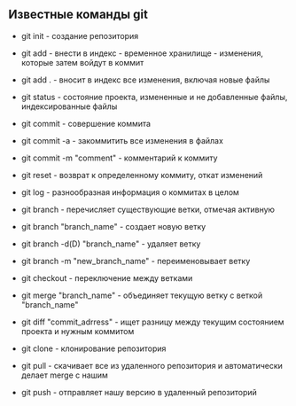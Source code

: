 ## Известные команды git

* git init - создание репозитория

* git add - внести в индекс - временное хранилище - изменения, которые затем войдут в коммит

* git add . - вносит в индекс все изменения, включая новые файлы

* git status - состояние проекта, измененные и не добавленные файлы, индексированные файлы

* git commit - совершение коммита

* git commit -a - закоммитить все изменения в файлах

* git commit -m "comment" - комментарий к коммиту

* git reset - возврат к определенному коммиту, откат изменений

* git log - разнообразная информация о коммитах в целом

* git branch - перечисляет существующие ветки, отмечая активную

* git branch "branch_name" - создает новую ветку

* git branch -d(D) "branch_name" - удаляет ветку

* git branch -m "new_branch_name" - переименовывает ветку

* git checkout - переключение между ветками

* git merge "branch_name" - объединяет текущую ветку с веткой "branch_name"

* git diff "commit_adrress" - ищет разницу между текущим состоянием проекта и нужным коммитом

* git clone - клонирование репозитория

* git pull - скачивает все из удаленного репозитория и автоматически делает merge с нашим

* git push - отправляет нашу версию в удаленный репозиторий